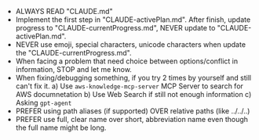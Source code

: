 - ALWAYS READ "CLAUDE.md"
- Implement the first step in "CLAUDE-activePlan.md". After finish, update progress to "CLAUDE-currentProgress.md", NEVER update to "CLAUDE-activePlan.md".
- NEVER use emoji, special characters, unicode characters when update the "CLAUDE-currentProgress.md".
- When facing a problem that need choice between options/conflict in information, STOP and let me know.
- When fixing/debugging something, if you try 2 times by yourself and still can't fix it.
   a) Use `aws-knowledge-mcp-server` MCP Server to search for AWS documnetation
   b) Use Web Search if still not enough information
   c) Asking `gpt-agent`
- PREFER using path aliases (if supported) OVER relative paths (like ../../..)
- PREFER use full, clear name over short, abbreviation name even though the full name might be long.